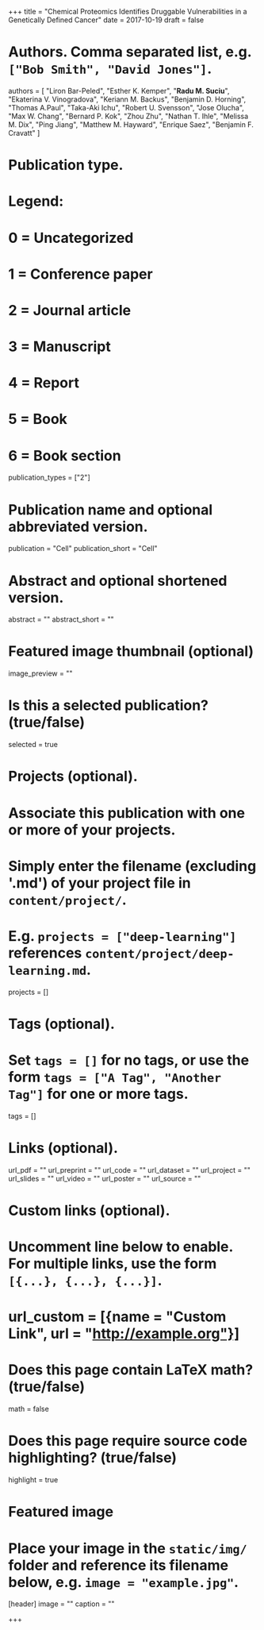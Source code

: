 +++
title = "Chemical Proteomics Identifies Druggable Vulnerabilities in a Genetically Defined Cancer"
date = 2017-10-19
draft = false

# Authors. Comma separated list, e.g. `["Bob Smith", "David Jones"]`.
authors = [
    "Liron Bar-Peled",
    "Esther K. Kemper",
    "**Radu M. Suciu**",
    "Ekaterina V. Vinogradova",
    "Keriann M. Backus",
    "Benjamin D. Horning",
    "Thomas A.Paul",
    "Taka-Aki Ichu",
    "Robert U. Svensson",
    "Jose Olucha",
    "Max W. Chang",
    "Bernard P. Kok",
    "Zhou Zhu",
    "Nathan T. Ihle",
    "Melissa M. Dix",
    "Ping Jiang",
    "Matthew M. Hayward",
    "Enrique Saez",
    "Benjamin F. Cravatt"
]

# Publication type.
# Legend:
# 0 = Uncategorized
# 1 = Conference paper
# 2 = Journal article
# 3 = Manuscript
# 4 = Report
# 5 = Book
# 6 = Book section
publication_types = ["2"]

# Publication name and optional abbreviated version.
publication = "Cell"
publication_short = "Cell"

# Abstract and optional shortened version.
abstract = ""
abstract_short = ""

# Featured image thumbnail (optional)
image_preview = ""

# Is this a selected publication? (true/false)
selected = true

# Projects (optional).
#   Associate this publication with one or more of your projects.
#   Simply enter the filename (excluding '.md') of your project file in `content/project/`.
#   E.g. `projects = ["deep-learning"]` references `content/project/deep-learning.md`.
projects = []

# Tags (optional).
#   Set `tags = []` for no tags, or use the form `tags = ["A Tag", "Another Tag"]` for one or more tags.
tags = []

# Links (optional).
url_pdf = ""
url_preprint = ""
url_code = ""
url_dataset = ""
url_project = ""
url_slides = ""
url_video = ""
url_poster = ""
url_source = ""

# Custom links (optional).
#   Uncomment line below to enable. For multiple links, use the form `[{...}, {...}, {...}]`.
# url_custom = [{name = "Custom Link", url = "http://example.org"}]

# Does this page contain LaTeX math? (true/false)
math = false

# Does this page require source code highlighting? (true/false)
highlight = true

# Featured image
# Place your image in the `static/img/` folder and reference its filename below, e.g. `image = "example.jpg"`.
[header]
image = ""
caption = ""

+++

